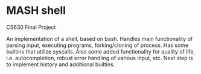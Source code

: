 # MASH shell

CS630 Final Project

An implementation of a shell, based on bash.  Handles main functionality of parsing input, executing programs,  forking/cloning of process.  Has some builtins that utilize syscalls.  Also some added functionality for quality of life, i.e. autocompletion, robust error handling of various input, etc.  Next step is to implement history and additional builtins.
